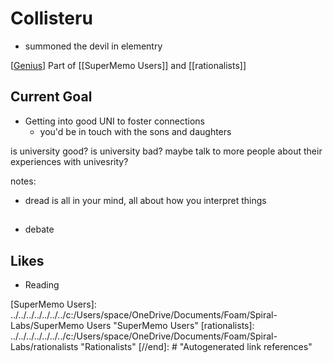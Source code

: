 # Collisteru
- summoned the devil in elementry

[[Genius]]
Part of [[SuperMemo Users]] and [[rationalists]]

## Current Goal
- Getting into good UNI to foster connections
    - you'd be in touch with the sons and daughters

is university good? is university bad?
maybe talk to more people about their experiences with univesrity?


notes:
- dread is all in your mind, all about how you interpret things

## 
- debate


## Likes
- Reading


[//begin]: # "Autogenerated link references for markdown compatibility"
[Genius]: ../../../../../../../c:/Users/space/OneDrive/Documents/Foam/Spiral-Labs/Genius "Genius"
[SuperMemo Users]: ../../../../../../../c:/Users/space/OneDrive/Documents/Foam/Spiral-Labs/SuperMemo Users "SuperMemo Users"
[rationalists]: ../../../../../../../c:/Users/space/OneDrive/Documents/Foam/Spiral-Labs/rationalists "Rationalists"
[//end]: # "Autogenerated link references"